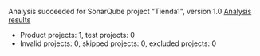 Analysis succeeded for SonarQube project "Tienda1", version 1.0 [Analysis results](http://localhost:9000/dashboard/index/12345D)
- Product projects: 1, test projects: 0
- Invalid projects: 0, skipped projects: 0, excluded projects: 0
